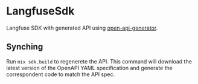 # LangfuseSdk

Langfuse SDK with generated API using [open-api-generator](https://github.com/aj-foster/open-api-generator).

## Synching

Run `mix sdk.build` to regenerete the API. This command will download the latest version of the OpenAPI YAML specification and generate the correspondent code to match the API spec.

